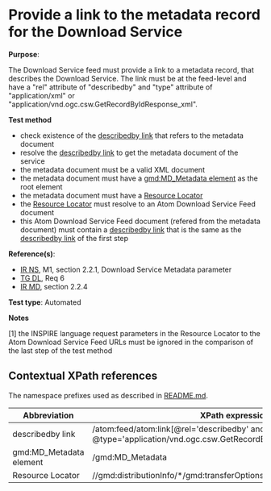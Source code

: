 # Provide a link to the metadata record for the Download Service

**Purpose**:

The Download Service feed must provide a link to a metadata record, that describes the Download Service. The link must be at the feed-level and have a "rel" attribute of "describedby" and "type" attribute of "application/xml" or "application/vnd.ogc.csw.GetRecordByIdResponse_xml".

**Test method**

* check existence of the [describedby link](#describedbylink) that refers to the metadata document
* resolve the [describedby link](#describedbylink) to get the metadata document of the service
* the metadata document must be a valid XML document
* the metadata document must have a [gmd:MD_Metadata element](#md_metadata_element) as the root element
* the metadata document must have a [Resource Locator](#resourcelocator)
* the [Resource Locator](#resourcelocator) must resolve to an Atom Download Service Feed document
* this Atom Download Service Feed document (refered from the metadata document) must contain a [describedby link](#describedbylink) that is the same as the [describedby link](#describedbylink) of the first step

**Reference(s)**:

* [IR NS](README.md#ref_IR_NS), M1, section 2.2.1, Download Service Metadata parameter
* [TG DL](README.md#ref_TG_DL), Req 6
* [IR MD](README.md#ref_IR_MD), section 2.2.4

**Test type**: Automated

**Notes**

[1] the INSPIRE language request parameters in the Resource Locator to the Atom Download Service Feed URLs must be ignored in the comparison of the last step of the test method

## Contextual XPath references

The namespace prefixes used as described in [README.md](README.md#namespaces).

Abbreviation                                               |  XPath expression
---------------------------------------------------------- | -------------------------------------------------------------------------
describedby link <a name="describedbylink"></a> | /atom:feed/atom:link[@rel='describedby' and (@type='application/xml' or @type='application/vnd.ogc.csw.GetRecordByIdResponse_xml')]/@href
gmd:MD_Metadata element <a name="md_metadata_element"></a> | /gmd:MD_Metadata
Resource Locator <a name="resourcelocator"></a>| //gmd:distributionInfo/\*/gmd:transferOptions/\*/gmd:onLine/\*/gmd:linkage
